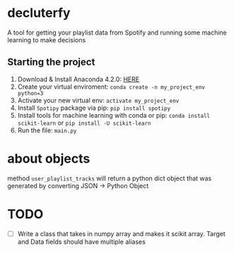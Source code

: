 # decluterfy
A tool for getting your playlist data from Spotify and running some machine learning to make decisions

## Starting the project

1. Download & Install Anaconda 4.2.0: [HERE](https://www.continuum.io/downloads#windows)
2. Create your virtual enviroment: `conda create -n my_project_env python=3`
3. Activate your new virtual env: `activate my_project_env`
4. Install `Spotipy` package via pip: `pip install spotipy`
5. Install tools for machine learning with conda or pip: `conda install scikit-learn` or `pip install -U scikit-learn`
6. Run the file: `main.py`


# about objects

method `user_playlist_tracks` will return a python dict object that was generated by converting JSON -> Python Object


# TODO

- [ ] Write a class that takes in numpy array and makes it scikit array. Target and Data fields should have multiple aliases
